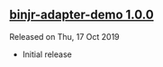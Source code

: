 ## [binjr-adapter-demo 1.0.0](https://github.com/binjr/binjr/releases/tag/1.0.0)
Released on Thu, 17 Oct 2019

 * Initial release